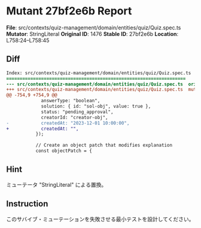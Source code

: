 # Mutant 27bf2e6b Report

**File**: src/contexts/quiz-management/domain/entities/quiz/Quiz.spec.ts
**Mutator**: StringLiteral
**Original ID**: 1476
**Stable ID**: 27bf2e6b
**Location**: L758:24–L758:45

## Diff

```diff
Index: src/contexts/quiz-management/domain/entities/quiz/Quiz.spec.ts
===================================================================
--- src/contexts/quiz-management/domain/entities/quiz/Quiz.spec.ts	original
+++ src/contexts/quiz-management/domain/entities/quiz/Quiz.spec.ts	mutated #1476
@@ -754,9 +754,9 @@
             answerType: "boolean",
             solution: { id: "sol-obj", value: true },
             status: "pending_approval",
             creatorId: "creator-obj",
-            createdAt: "2023-12-01 10:00:00",
+            createdAt: "",
           });
 
           // Create an object patch that modifies explanation
           const objectPatch = {
```

## Hint

ミューテータ "StringLiteral" による置換。

## Instruction

このサバイブ・ミューテーションを失敗させる最小テストを設計してください。
